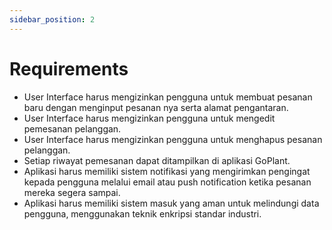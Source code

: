 ```yaml
---
sidebar_position: 2
---
```


# Requirements

- User Interface harus mengizinkan pengguna untuk membuat pesanan baru dengan menginput pesanan nya serta alamat pengantaran.
- User Interface harus mengizinkan pengguna untuk mengedit pemesanan pelanggan.
- User Interface harus mengizinkan pengguna untuk menghapus pesanan pelanggan.
- Setiap riwayat pemesanan dapat ditampilkan di aplikasi GoPlant.
- Aplikasi harus memiliki sistem notifikasi yang mengirimkan pengingat kepada pengguna melalui email atau push notification ketika pesanan mereka segera sampai.
- Aplikasi harus memiliki sistem masuk yang aman untuk melindungi data pengguna, menggunakan teknik enkripsi standar industri.
